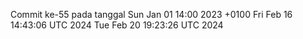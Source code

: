 Commit ke-55 pada tanggal Sun Jan 01 14:00 2023 +0100
Fri Feb 16 14:43:06 UTC 2024
Tue Feb 20 19:23:26 UTC 2024
